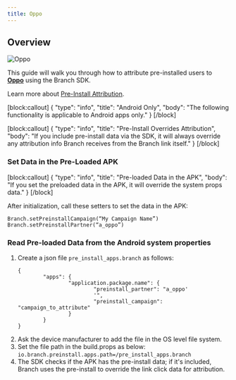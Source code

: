 ```yaml
---
title: Oppo
---
```

## Overview

![Oppo](/_assets/img/pages/app-stores/oppo-logo.png)

This guide will walk you through how to attribute pre-installed users to **[Oppo](https://www.oppo.com/)** using the Branch SDK.

Learn more about [Pre-Install Attribution](/activity-reports-analytics/ads-pre-install-analytics/).

[block:callout]
{
  "type": "info",
  "title": "Android Only",
  "body": "The following functionality is applicable to Android apps only."
}
[/block]

[block:callout]
{
  "type": "info",
  "title": "Pre-Install Overrides Attribution",
  "body": "If you include pre-install data via the SDK, it will always override any attribution info Branch receives from the Branch link itself."
}
[/block]

### Set Data in the Pre-Loaded APK

[block:callout]
{
  "type": "info",
  "title": "Pre-loaded Data in the APK",
  "body": "If you set the preloaded data in the APK, it will override the system props data."
}
[/block]

After initialization, call these setters to set the data in the APK:

```
Branch.setPreinstallCampaign(“My Campaign Name”)
Branch.setPreinstallPartner(“a_oppo”)
```

### Read Pre-loaded Data from the Android system properties

1. Create a json file `pre_install_apps.branch` as follows:
	```
	{
			"apps": {
					"application.package.name": {
							"preinstall_partner": "a_oppo'
							'",
							"preinstall_campaign": "campaign_to_attribute"
					}
			}
	}
	```
2. Ask the device manufacturer to add the file in the OS level file system.
3. Set the file path in the build.props as below:
	`io.branch.preinstall.apps.path=/pre_install_apps.branch`
4. The SDK checks if the APK has the pre-install data; if it's included, Branch uses the pre-install to override the link click data for attribution.
